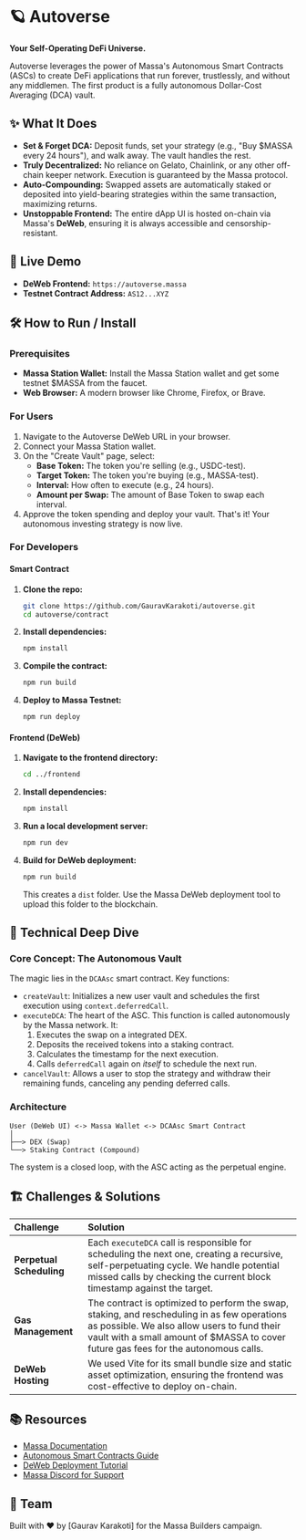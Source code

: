 # 🪐 Autoverse

**Your Self-Operating DeFi Universe.**

Autoverse leverages the power of Massa's Autonomous Smart Contracts (ASCs) to create DeFi applications that run forever, trustlessly, and without any middlemen. The first product is a fully autonomous Dollar-Cost Averaging (DCA) vault.

## ✨ What It Does

*   **Set & Forget DCA:** Deposit funds, set your strategy (e.g., "Buy $MASSA every 24 hours"), and walk away. The vault handles the rest.
*   **Truly Decentralized:** No reliance on Gelato, Chainlink, or any other off-chain keeper network. Execution is guaranteed by the Massa protocol.
*   **Auto-Compounding:** Swapped assets are automatically staked or deposited into yield-bearing strategies within the same transaction, maximizing returns.
*   **Unstoppable Frontend:** The entire dApp UI is hosted on-chain via Massa's **DeWeb**, ensuring it is always accessible and censorship-resistant.

## 🚀 Live Demo

*   **DeWeb Frontend:** `https://autoverse.massa`
*   **Testnet Contract Address:** `AS12...XYZ`

## 🛠️ How to Run / Install

### Prerequisites
- **Massa Station Wallet:** Install the Massa Station wallet and get some testnet $MASSA from the faucet.
- **Web Browser:** A modern browser like Chrome, Firefox, or Brave.

### For Users
1.  Navigate to the Autoverse DeWeb URL in your browser.
2.  Connect your Massa Station wallet.
3.  On the "Create Vault" page, select:
    - **Base Token:** The token you're selling (e.g., USDC-test).
    - **Target Token:** The token you're buying (e.g., MASSA-test).
    - **Interval:** How often to execute (e.g., 24 hours).
    - **Amount per Swap:** The amount of Base Token to swap each interval.
4.  Approve the token spending and deploy your vault. That's it! Your autonomous investing strategy is now live.

### For Developers

#### Smart Contract
1.  **Clone the repo:**
    ```bash
    git clone https://github.com/GauravKarakoti/autoverse.git
    cd autoverse/contract
    ```
2.  **Install dependencies:**
    ```bash
    npm install
    ```
3.  **Compile the contract:**
    ```bash
    npm run build
    ```
4.  **Deploy to Massa Testnet:**
    ```bash
    npm run deploy
    ```

#### Frontend (DeWeb)
1.  **Navigate to the frontend directory:**
    ```bash
    cd ../frontend
    ```
2.  **Install dependencies:**
    ```bash
    npm install
    ```
3.  **Run a local development server:**
    ```bash
    npm run dev
    ```
4.  **Build for DeWeb deployment:**
    ```bash
    npm run build
    ```
    This creates a `dist` folder. Use the Massa DeWeb deployment tool to upload this folder to the blockchain.

## 🧠 Technical Deep Dive

### Core Concept: The Autonomous Vault
The magic lies in the `DCAAsc` smart contract. Key functions:

*   `createVault`: Initializes a new user vault and schedules the first execution using `context.deferredCall`.
*   `executeDCA`: The heart of the ASC. This function is called autonomously by the Massa network. It:
    1.  Executes the swap on a integrated DEX.
    2.  Deposits the received tokens into a staking contract.
    3.  Calculates the timestamp for the next execution.
    4.  Calls `deferredCall` again on *itself* to schedule the next run.
*   `cancelVault`: Allows a user to stop the strategy and withdraw their remaining funds, canceling any pending deferred calls.

### Architecture
```text
User (DeWeb UI) <-> Massa Wallet <-> DCAAsc Smart Contract
│
├──> DEX (Swap)
└──> Staking Contract (Compound)
```
The system is a closed loop, with the ASC acting as the perpetual engine.

## 🏗️ Challenges & Solutions

| Challenge | Solution |
| :--- | :--- |
| **Perpetual Scheduling** | Each `executeDCA` call is responsible for scheduling the next one, creating a recursive, self-perpetuating cycle. We handle potential missed calls by checking the current block timestamp against the target. |
| **Gas Management** | The contract is optimized to perform the swap, staking, and rescheduling in as few operations as possible. We also allow users to fund their vault with a small amount of $MASSA to cover future gas fees for the autonomous calls. |
| **DeWeb Hosting** | We used Vite for its small bundle size and static asset optimization, ensuring the frontend was cost-effective to deploy on-chain. |

## 📚 Resources

*   [Massa Documentation](https://docs.massa.net/)
*   [Autonomous Smart Contracts Guide](https://docs.massa.net/en/latest/web3/asc.html)
*   [DeWeb Deployment Tutorial](https://docs.massa.net/en/latest/web3/deweb.html)
*   [Massa Discord for Support](https://discord.gg/massanetwork)

## 👥 Team

Built with ❤️ by [Gaurav Karakoti] for the Massa Builders campaign.
